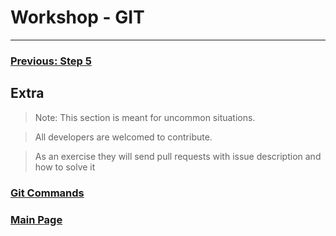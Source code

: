 # Workshop - GIT
---

### [Previous: Step 5](step-5.md)

## Extra

> Note: This section is meant for uncommon situations.

> All developers are welcomed to contribute.

> As an exercise they will send pull requests with issue description and how to solve it


### [Git Commands](git-commands.md)
### [Main Page](README.md)

